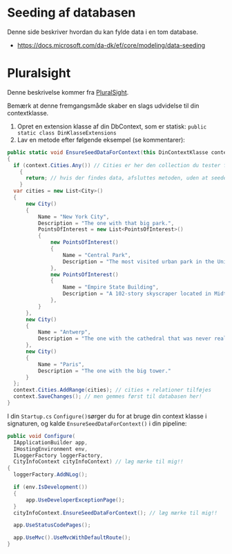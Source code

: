 # Seeding af databasen
Denne side beskriver hvordan du kan fylde data i en tom database. 
- https://docs.microsoft.com/da-dk/ef/core/modeling/data-seeding

# Pluralsight
Denne beskrivelse kommer fra [PluralSight](https://app.pluralsight.com/player?course=asp-dotnet-core-api-building-first&author=kevin-dockx&name=asp-dotnet-core-api-building-first-m5&clip=6&mode=live).

Bemærk at denne fremgangsmåde skaber en slags udvidelse til din contextklasse.

1. Opret en extension klasse af din DbContext, som er statisk:
 `public static class DinKlasseExtensions`
2. Lav en metode efter følgende eksempel (se kommentarer): 
```c# {.line-numbers}
public static void EnsureSeedDataForContext(this DinContextKlasse context)
{  
  if (context.Cities.Any()) // Cities er her den collection du tester for at finde data
    {
      return; // hvis der findes data, afsluttes metoden, uden at seede yderligere data ind i databasen.
    }
  var cities = new List<City>()
  {
      new City()
      {
          Name = "New York City",
          Description = "The one with that big park.",
          PointsOfInterest = new List<PointsOfInterest>()
          {
              new PointsOfInterest()
              {
                  Name = "Central Park",
                  Description = "The most visited urban park in the United States."
              },
              new PointsOfInterest()
              {
                  Name = "Empire State Building",
                  Description = "A 102-story skyscraper located in Midtown Manhattan."
              },
          }
      },
      new City()
      {
          Name = "Antwerp",
          Description = "The one with the cathedral that was never really finished."
      },
      new City()
      {
          Name = "Paris",
          Description = "The one with the big tower."
      }
  };
  context.Cities.AddRange(cities); // cities + relationer tilføjes
  context.SaveChanges(); // men gemmes først til databasen her!
}
```

I din `Startup.cs` `Configure()`sørger du for at bruge din context klasse i signaturen, og kalde `EnsureSeedDataForContext()` i din pipeline:

```c#
public void Configure(
  IApplicationBuilder app, 
  IHostingEnvironment env, 
  ILoggerFactory loggerFactory, 
  CityInfoContext cityInfoContext) // læg mærke til mig!!
{
  loggerFactory.AddNLog();

  if (env.IsDevelopment())
  {
      app.UseDeveloperExceptionPage();
  }
  cityInfoContext.EnsureSeedDataForContext(); // læg mærke til mig!!

  app.UseStatusCodePages();

  app.UseMvc().UseMvcWithDefaultRoute();
}
```


